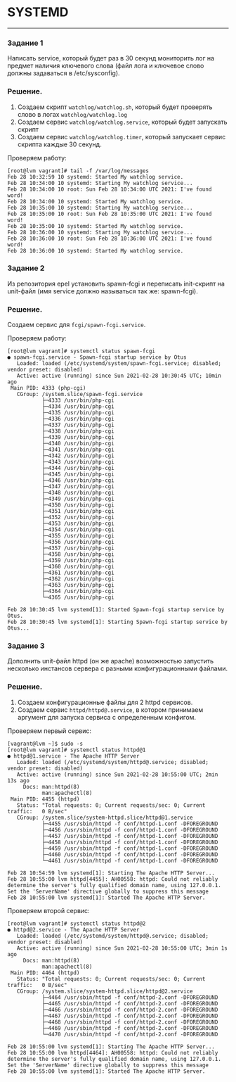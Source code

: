 # SYSTEMD
-----------------------------------------------------------------------
### Задание 1

Написать service, который будет раз в 30 секунд мониторить лог на предмет наличия ключевого слова (файл лога и ключевое слово должны задаваться в /etc/sysconfig).

### Решение.
1. Создаем скрипт `watchlog/watchlog.sh`, который будет проверять слово в логах `watchlog/watchlog.log`
2. Создаем сервис `watchlog/watchlog.service`, который будет запускать скрипт
3. Создаем сервис `watchlog/watchlog.timer`, который запускает сервис скрипта каждые 30 секунд.

Проверяем работу:

```
[root@lvm vagrant]# tail -f /var/log/messages
Feb 28 10:32:59 10 systemd: Started My watchlog service.
Feb 28 10:34:00 10 systemd: Starting My watchlog service...
Feb 28 10:34:00 10 root: Sun Feb 28 10:34:00 UTC 2021: I've found word!
Feb 28 10:34:00 10 systemd: Started My watchlog service.
Feb 28 10:35:00 10 systemd: Starting My watchlog service...
Feb 28 10:35:00 10 root: Sun Feb 28 10:35:00 UTC 2021: I've found word!
Feb 28 10:35:00 10 systemd: Started My watchlog service.
Feb 28 10:36:00 10 systemd: Starting My watchlog service...
Feb 28 10:36:00 10 root: Sun Feb 28 10:36:00 UTC 2021: I've found word!
Feb 28 10:36:00 10 systemd: Started My watchlog service.
```


### Задание 2

Из репозитория epel установить spawn-fcgi и переписать init-скрипт на unit-файл (имя service должно называться так же: spawn-fcgi).

### Решение.

Создаем сервис для `fcgi/spawn-fcgi.service`.

Проверяем работу:


```
[root@lvm vagrant]# systemctl status spawn-fcgi
● spawn-fcgi.service - Spawn-fcgi startup service by Otus
   Loaded: loaded (/etc/systemd/system/spawn-fcgi.service; disabled; vendor preset: disabled)
   Active: active (running) since Sun 2021-02-28 10:30:45 UTC; 10min ago
 Main PID: 4333 (php-cgi)
   CGroup: /system.slice/spawn-fcgi.service
           ├─4333 /usr/bin/php-cgi
           ├─4334 /usr/bin/php-cgi
           ├─4335 /usr/bin/php-cgi
           ├─4336 /usr/bin/php-cgi
           ├─4337 /usr/bin/php-cgi
           ├─4338 /usr/bin/php-cgi
           ├─4339 /usr/bin/php-cgi
           ├─4340 /usr/bin/php-cgi
           ├─4341 /usr/bin/php-cgi
           ├─4342 /usr/bin/php-cgi
           ├─4343 /usr/bin/php-cgi
           ├─4344 /usr/bin/php-cgi
           ├─4345 /usr/bin/php-cgi
           ├─4346 /usr/bin/php-cgi
           ├─4347 /usr/bin/php-cgi
           ├─4348 /usr/bin/php-cgi
           ├─4349 /usr/bin/php-cgi
           ├─4350 /usr/bin/php-cgi
           ├─4351 /usr/bin/php-cgi
           ├─4352 /usr/bin/php-cgi
           ├─4353 /usr/bin/php-cgi
           ├─4354 /usr/bin/php-cgi
           ├─4355 /usr/bin/php-cgi
           ├─4356 /usr/bin/php-cgi
           ├─4357 /usr/bin/php-cgi
           ├─4358 /usr/bin/php-cgi
           ├─4359 /usr/bin/php-cgi
           ├─4360 /usr/bin/php-cgi
           ├─4361 /usr/bin/php-cgi
           ├─4362 /usr/bin/php-cgi
           ├─4363 /usr/bin/php-cgi
           ├─4364 /usr/bin/php-cgi
           └─4365 /usr/bin/php-cgi

Feb 28 10:30:45 lvm systemd[1]: Started Spawn-fcgi startup service by Otus.
Feb 28 10:30:45 lvm systemd[1]: Starting Spawn-fcgi startup service by Otus...
```

### Задание 3

Дополнить unit-файл httpd (он же apache) возможностью запустить несколько инстансов сервера с разными конфигурационными файлами.

### Решение.

1. Создаем конфигурационные файлы для 2 httpd сервисов.
2. Создаем сервис `httpd/httpd@.service`, в котором принимаем аргумент для запуска сервиса с определенным конфигом.

Проверяем первый сервис:

```
[vagrant@lvm ~]$ sudo -s
[root@lvm vagrant]# systemctl status httpd@1
● httpd@1.service - The Apache HTTP Server
   Loaded: loaded (/etc/systemd/system/httpd@.service; disabled; vendor preset: disabled)
   Active: active (running) since Sun 2021-02-28 10:55:00 UTC; 2min 13s ago
     Docs: man:httpd(8)
           man:apachectl(8)
 Main PID: 4455 (httpd)
   Status: "Total requests: 0; Current requests/sec: 0; Current traffic:   0 B/sec"
   CGroup: /system.slice/system-httpd.slice/httpd@1.service
           ├─4455 /usr/sbin/httpd -f conf/httpd-1.conf -DFOREGROUND
           ├─4456 /usr/sbin/httpd -f conf/httpd-1.conf -DFOREGROUND
           ├─4457 /usr/sbin/httpd -f conf/httpd-1.conf -DFOREGROUND
           ├─4458 /usr/sbin/httpd -f conf/httpd-1.conf -DFOREGROUND
           ├─4459 /usr/sbin/httpd -f conf/httpd-1.conf -DFOREGROUND
           ├─4460 /usr/sbin/httpd -f conf/httpd-1.conf -DFOREGROUND
           └─4461 /usr/sbin/httpd -f conf/httpd-1.conf -DFOREGROUND

Feb 28 10:54:59 lvm systemd[1]: Starting The Apache HTTP Server...
Feb 28 10:55:00 lvm httpd[4455]: AH00558: httpd: Could not reliably determine the server's fully qualified domain name, using 127.0.0.1. Set the 'ServerName' directive globally to suppress this message
Feb 28 10:55:00 lvm systemd[1]: Started The Apache HTTP Server.
```

Проверяем второй сервис:

```
[root@lvm vagrant]# systemctl status httpd@2
● httpd@2.service - The Apache HTTP Server
   Loaded: loaded (/etc/systemd/system/httpd@.service; disabled; vendor preset: disabled)
   Active: active (running) since Sun 2021-02-28 10:55:00 UTC; 3min 1s ago
     Docs: man:httpd(8)
           man:apachectl(8)
 Main PID: 4464 (httpd)
   Status: "Total requests: 0; Current requests/sec: 0; Current traffic:   0 B/sec"
   CGroup: /system.slice/system-httpd.slice/httpd@2.service
           ├─4464 /usr/sbin/httpd -f conf/httpd-2.conf -DFOREGROUND
           ├─4465 /usr/sbin/httpd -f conf/httpd-2.conf -DFOREGROUND
           ├─4466 /usr/sbin/httpd -f conf/httpd-2.conf -DFOREGROUND
           ├─4467 /usr/sbin/httpd -f conf/httpd-2.conf -DFOREGROUND
           ├─4468 /usr/sbin/httpd -f conf/httpd-2.conf -DFOREGROUND
           ├─4469 /usr/sbin/httpd -f conf/httpd-2.conf -DFOREGROUND
           └─4470 /usr/sbin/httpd -f conf/httpd-2.conf -DFOREGROUND

Feb 28 10:55:00 lvm systemd[1]: Starting The Apache HTTP Server...
Feb 28 10:55:00 lvm httpd[4464]: AH00558: httpd: Could not reliably determine the server's fully qualified domain name, using 127.0.0.1. Set the 'ServerName' directive globally to suppress this message
Feb 28 10:55:00 lvm systemd[1]: Started The Apache HTTP Server.
```

